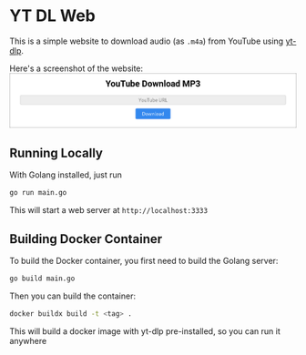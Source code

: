 # YT DL Web

This is a simple website to download audio (as `.m4a`) from YouTube using [yt-dlp](https://github.com/yt-dlp/yt-dlp).

Here's a screenshot of the website:
![screenshot](./screenshot.png)


## Running Locally

With Golang installed, just run
```bash
go run main.go
```

This will start a web server at `http://localhost:3333`


## Building Docker Container

To build the Docker container, you first need to build the Golang server:
```bash
go build main.go
```

Then you can build the container:
```bash
docker buildx build -t <tag> .
```

This will build a docker image with yt-dlp pre-installed, so you can run it anywhere
